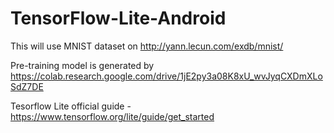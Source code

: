 # TensorFlow-Lite-Android
This will use MNIST dataset on http://yann.lecun.com/exdb/mnist/

Pre-training model is generated by https://colab.research.google.com/drive/1jE2py3a08K8xU_wvJyqCXDmXLoSdZ7DE

Tesorflow Lite official guide - https://www.tensorflow.org/lite/guide/get_started
